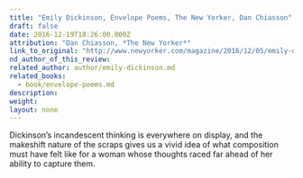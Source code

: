 ```yaml
---
title: "Emily Dickinson, Envelope Poems, The New Yorker, Dan Chiasson"
draft: false
date: 2016-12-19T18:26:00.000Z
attribution: "Dan Chiasson, *The New Yorker*"
link_to_original: "http://www.newyorker.com/magazine/2016/12/05/emily-dickinsons-singular-scrap-poetry"
nd_author_of_this_review:
related_author: author/emily-dickinson.md
related_books:
  - book/envelope-poems.md
description:
weight:
layout: none
---
```

Dickinson’s incandescent thinking is everywhere on display, and the makeshift nature of the scraps gives us a vivid idea of what composition must have felt like for a woman whose thoughts raced far ahead of her ability to capture them.

